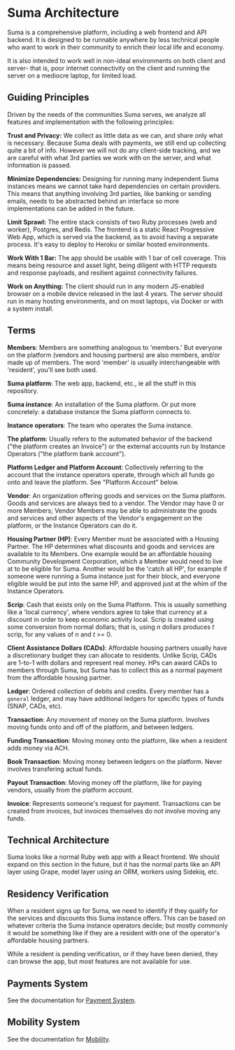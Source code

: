 # Suma Architecture

Suma is a comprehensive platform, including a web frontend and API backend.
It is designed to be runnable anywhere
by less technical people who want to work in their community
to enrich their local life and economy.

It is also intended to work well in non-ideal environments on both
client and server- that is, poor internet connectivity on the client
and running the server on a mediocre laptop, for limited load.

## Guiding Principles

Driven by the needs of the communities Suma serves,
we analyze all features and implementation with the following principles:

**Trust and Privacy:** We collect as little data as we can,
and share only what is necessary. Because Suma deals with payments,
we still end up collecting quite a bit of info.
However we will not do any client-side tracking,
and we are careful with what 3rd parties we work with on the server,
and what information is passed.

**Minimize Dependencies:** Designing for running many independent Suma instances
means we cannot take hard dependencies on certain providers.
This means that anything involving 3rd parties,
like banking or sending emails, needs to be abstracted behind an interface
so more implementations can be added in the future.

**Limit Sprawl:** The entire stack consists of two Ruby processes
(web and worker), Postgres, and Redis. The frontend is a
static React Progressive Web App, which is served via the backend,
as to avoid having a separate process. It's easy to deploy to Heroku
or similar hosted environments.

**Work With 1 Bar:** The app should be usable with 1 bar of cell coverage.
This means being resource and asset light,
being diligent with HTTP requests and response payloads,
and resilient against connectivity failures.

**Work on Anything:** The client should run in any modern JS-enabled browser
on a mobile device released in the last 4 years. The server should run
in many hosting environments, and on most laptops,
via Docker or with a system install.

## Terms

**Members**: Members are something analogous to 'members.'
But everyone on the platform (vendors and housing partners) are also members,
and/or made up of members.
The word 'member' is usually interchangeable with 'resident',
you'll see both used.

**Suma platform**: The web app, backend, etc., ie all the stuff in this repository.

**Suma instance**: An installation of the Suma platform.
Or put more concretely: a database instance the Suma platform connects to.

**Instance operators**: The team who operates the Suma instance.

**The platform**: Usually refers to the automated behavior of the backend
("the platform creates an Invoice") or the external accounts run by Instance Operators
("the platform bank account").

**Platform Ledger and Platform Account**: Collectively referring to the account
that the instance operators operate, through which all funds go onto and leave the platform.
See "Platform Account" below.

**Vendor**: An organization offering goods and services on the Suma platform.
Goods and services are always tied to a vendor.
The Vendor may have 0 or more Members;
Vendor Members may be able to administrate the goods and services
and other aspects of the Vendor's engagement on the platform,
or the Instance Operators can do it.

**Housing Partner (HP)**: Every Member must be associated with a Housing Partner.
The HP determines what discounts and goods and services are available
to its Members. One example would be an affordable housing Community Development Corporation,
which a Member would need to live at to be eligible for Suma.
Another would be the 'catch all HP', for example if someone were running a Suma instance
just for their block, and everyone eligible would be put into the same HP,
and approved just at the whim of the Instance Operators.

**Scrip**: Cash that exists only on the Suma Platform.
This is usually something like a 'local currency',
where vendors agree to take that currency at a discount
in order to keep economic activity local.
Scrip is created using some conversion from normal dollars;
that is, using _n_ dollars produces _t_ scrip,
for any values of _n_ and _t_ >= 0.

**Client Assistance Dollars (CADs)**: Affordable housing partners usually have a discretionary budget
they can allocate to residents. Unlike Scrip, CADs are 1-to-1 with dollars and represent real money.
HPs can award CADs to members through Suma, but Suma has to collect this as a normal payment
from the affordable housing partner.

**Ledger**: Ordered collection of debits and credits.
Every member has a `general` ledger,
and may have additional ledgers for specific types of funds
(SNAP, CADs, etc).

**Transaction**: Any movement of money on the Suma platform.
Involves moving funds onto and off of the platform,
and between ledgers.

**Funding Transaction**: Moving money onto the platform,
like when a resident adds money via ACH.

**Book Transaction**: Moving money between ledgers on the platform.
Never involves transfering actual funds.

**Payout Transaction**: Moving money off the platform,
like for paying vendors, usually from the platform account.

**Invoice**: Represents someone's request for payment.
Transactions can be created from invoices,
but invoices themselves do not involve moving any funds.

## Technical Architecture

Suma looks like a normal Ruby web app with a React frontend.
We should expand on this section in the future,
but it has the normal parts like an API layer using Grape, model layer using an ORM,
workers using Sidekiq, etc.

## Residency Verification

When a resident signs up for Suma, we need to identify if they qualify for the services
and discounts this Suma instance offers. This can be based on whatever criteria
the Suma instance operators decide; but mostly commonly it would be something like
if they are a resident with one of the operator's affordable housing partners.

While a resident is pending verification, or if they have been denied,
they can browse the app, but most features are not available for use.

## Payments System

See the documentation for [Payment System](payments.md).

## Mobility System

See the documentation for [Mobility](mobility.md).